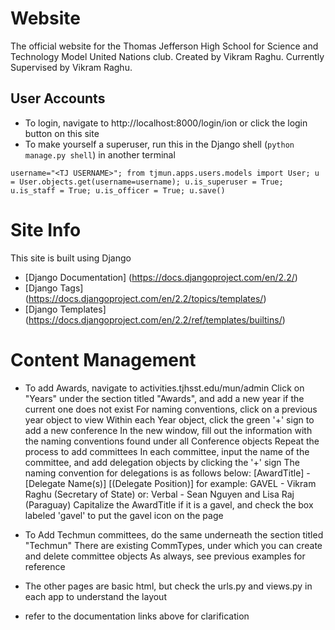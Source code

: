 # Website

The official website for the Thomas Jefferson High School for Science and Technology Model United Nations club.
Created by Vikram Raghu.
Currently Supervised by Vikram Raghu.

## User Accounts
* To login, navigate to http://localhost:8000/login/ion or click the login button on this site
* To make yourself a superuser, run this in the Django shell (`python manage.py shell`) in another terminal
```
username="<TJ USERNAME>"; from tjmun.apps.users.models import User; u = User.objects.get(username=username); u.is_superuser = True; u.is_staff = True; u.is_officer = True; u.save()
```
# Site Info
This site is built using Django
* [Django Documentation] (https://docs.djangoproject.com/en/2.2/)
* [Django Tags] (https://docs.djangoproject.com/en/2.2/topics/templates/)
* [Django Templates] (https://docs.djangoproject.com/en/2.2/ref/templates/builtins/)

# Content Management
* To add Awards, navigate to activities.tjhsst.edu/mun/admin
Click on "Years" under the section titled "Awards", and add a new year if the current one does not exist
For naming conventions, click on a previous year object to view
Within each Year object, click the green '+' sign to add a new conference
In the new window, fill out the information with the naming conventions found under all Conference objects
Repeat the process to add committees
In each committee, input the name of the committee, and add delegation objects by clicking the '+' sign
The naming convention for delegations is as follows below:
[AwardTitle] - [Delegate Name(s)] [(Delegate Position)]
for example: GAVEL - Vikram Raghu (Secretary of State) 
         or: Verbal - Sean Nguyen and Lisa Raj (Paraguay)
Capitalize the AwardTitle if it is a gavel, and check the box labeled 'gavel' to put the gavel icon on the page

* To Add Techmun committees, do the same underneath the section titled "Techmun"
There are existing CommTypes, under which you can create and delete committee objects
As always, see previous examples for reference

* The other pages are basic html, but check the urls.py and views.py in each app to understand the layout
* refer to the documentation links above for clarification
